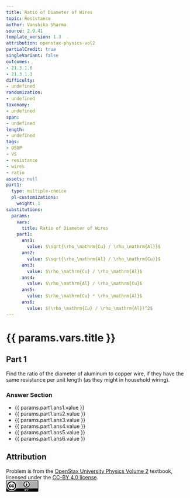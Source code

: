 ```yaml
---
title: Ratio of Diameter of Wires
topic: Resistance
author: Vanshika Sharma
source: 2.9.41
template_version: 1.3
attribution: openstax-physics-vol2
partialCredit: true
singleVariant: false
outcomes:
- 21.3.1.0
- 21.3.1.1
difficulty:
- undefined
randomization:
- undefined
taxonomy:
- undefined
span:
- undefined
length:
- undefined
tags:
- OSUP
- VS
- resistance
- wires
- ratio
assets: null
part1:
  type: multiple-choice
  pl-customizations:
    weight: 1
substitutions:
  params:
    vars:
      title: Ratio of Diameter of Wires
    part1:
      ans1:
        value: $\sqrt{\rho_\mathrm{Cu} / \rho_\mathrm{Al}}$
      ans2:
        value: $\sqrt{\rho_\mathrm{Al} / \rho_\mathrm{Cu}}$
      ans3:
        value: $\rho_\mathrm{Cu} / \rho_\mathrm{Al}$
      ans4:
        value: $\rho_\mathrm{Al} / \rho_\mathrm{Cu}$
      ans5:
        value: $\rho_\mathrm{Cu} * \rho_\mathrm{Al}$
      ans6:
        value: $(\rho_\mathrm{Cu} / \rho_\mathrm{Al})^2$
---
```

# {{ params.vars.title }}

## Part 1

Find the ratio of the diameter of aluminum to copper wire, if they have the same resistance per unit length (as they might in household wiring).

### Answer Section

- {{ params.part1.ans1.value }}
- {{ params.part1.ans2.value }}
- {{ params.part1.ans3.value }}
- {{ params.part1.ans4.value }}
- {{ params.part1.ans5.value }}
- {{ params.part1.ans6.value }}

## Attribution

Problem is from the [OpenStax University Physics Volume 2](https://openstax.org/details/books/university-physics-volume-2) textbook, licensed under the [CC-BY 4.0 license](https://creativecommons.org/licenses/by/4.0/).<br>![Image representing the Creative Commons 4.0 BY license.](https://raw.githubusercontent.com/firasm/bits/master/by.png)